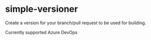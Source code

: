 # simple-versioner

Create a version for your branch/pull request to be used for building.  

Currently supported Azure DevOps
